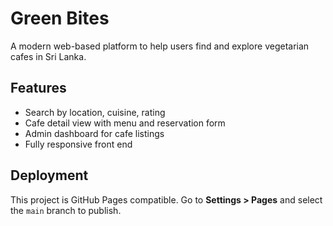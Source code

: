 # Green Bites

A modern web-based platform to help users find and explore vegetarian cafes in Sri Lanka.

## Features
- Search by location, cuisine, rating
- Cafe detail view with menu and reservation form
- Admin dashboard for cafe listings
- Fully responsive front end

## Deployment
This project is GitHub Pages compatible.
Go to **Settings > Pages** and select the `main` branch to publish.